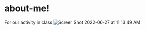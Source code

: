 # about-me!
For our activity in class
![Screen Shot 2022-06-27 at 11 13 49 AM](https://user-images.githubusercontent.com/93988552/175853153-197d5339-7273-471d-8222-74032b68beb0.png)

